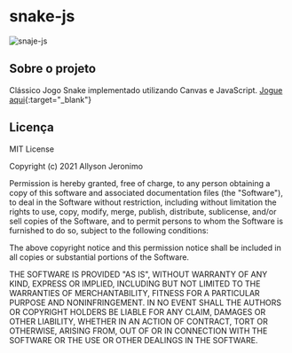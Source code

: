 # snake-js

![snaje-js](https://user-images.githubusercontent.com/32485354/104504259-f193a900-55c0-11eb-8822-73b3ed78d91b.png)

## Sobre o projeto

Clássico Jogo Snake implementado utilizando Canvas e JavaScript. 
[Jogue aqui](https://allysonjeronimo.github.io/snake-js/){:target="_blank"}

## Licença

MIT License

Copyright (c) 2021 Allyson Jeronimo

Permission is hereby granted, free of charge, to any person obtaining a copy
of this software and associated documentation files (the "Software"), to deal
in the Software without restriction, including without limitation the rights
to use, copy, modify, merge, publish, distribute, sublicense, and/or sell
copies of the Software, and to permit persons to whom the Software is
furnished to do so, subject to the following conditions:

The above copyright notice and this permission notice shall be included in all
copies or substantial portions of the Software.

THE SOFTWARE IS PROVIDED "AS IS", WITHOUT WARRANTY OF ANY KIND, EXPRESS OR
IMPLIED, INCLUDING BUT NOT LIMITED TO THE WARRANTIES OF MERCHANTABILITY,
FITNESS FOR A PARTICULAR PURPOSE AND NONINFRINGEMENT. IN NO EVENT SHALL THE
AUTHORS OR COPYRIGHT HOLDERS BE LIABLE FOR ANY CLAIM, DAMAGES OR OTHER
LIABILITY, WHETHER IN AN ACTION OF CONTRACT, TORT OR OTHERWISE, ARISING FROM,
OUT OF OR IN CONNECTION WITH THE SOFTWARE OR THE USE OR OTHER DEALINGS IN THE
SOFTWARE.











